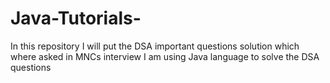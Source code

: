 # Java-Tutorials-

In this repository I will put the DSA important questions solution which where asked in MNCs interview 
I am using Java language to solve the DSA questions

